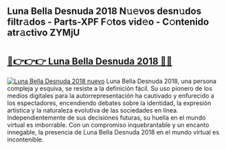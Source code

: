 ## Luna Bella Desnuda 2018 N𝚞𝚎vos desn𝚞dos filtr𝚊dos - Parts-XPF F𝚘tos vid𝚎o - C𝚘ntenido atr𝚊ctivo ZYMjU

# <h2><a href="http://mbbqe5j.tromn.icu/?c=Luna+Bella+Desnuda+2018">🔗👉👉👉 Luna Bella Desnuda 2018 🔗🔗</a></h2>

[![Luna Bella Desnuda 2018 nuevo](https://i.imgur.com/pEAQMta.gif)](http://mbbqe5j.tromn.icu/?c=Luna+Bella+Desnuda+2018)
Luna Bella Desnuda 2018, una persona compleja y esquiva, se resiste a la definición fácil. Su uso pionero de los medios digitales para la autorrepresentación ha cautivado y enfurecido a los espectadores, encendiendo debates sobre la identidad, la expresión artística y la naturaleza evolutiva de las sociedades en línea. Independientemente de sus decisiones futuras, su huella en el mundo virtual es imborrable. Con un compromiso inquebrantable y un encanto innegable, la presencia de Luna Bella Desnuda 2018 en el mundo virtual es incontenible.
